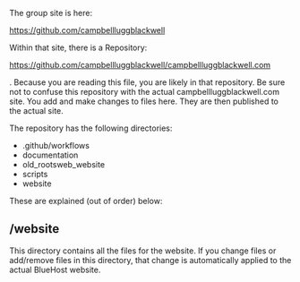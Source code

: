 The group site is here:

https://github.com/campbellluggblackwell

Within that site, there is a Repository:

https://github.com/campbellluggblackwell/campbellluggblackwell.com

.  Because you are reading this file, you are likely in that repository.  Be sure not to confuse this repository with
   the actual campbellluggblackwell.com site.  You add and make changes to files here.  They are then published to the
   actual site.

The repository has the following directories:

  - .github/workflows
  - documentation
  - old_rootsweb_website
  - scripts
  - website

These are explained (out of order) below:

## /website
This directory contains all the files for the website.  If you change files or add/remove files in this directory, that change
is automatically applied to the actual BlueHost website.
